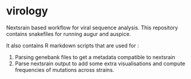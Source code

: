 # virology

Nextsrain based workflow for viral sequence analysis. This repository contains snakefiles for running augur and auspice.

It also contains R markdown scripts that are used for : 
1. Parsing genebank files to get a metadata compatible to nextsrain
2. Parse nextsrain output to add some extra visualisations and compute frequencies of mutations across strains. 
